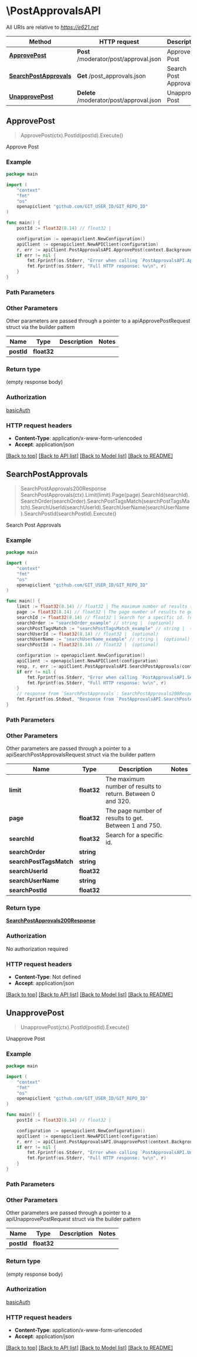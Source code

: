 # \PostApprovalsAPI

All URIs are relative to *https://e621.net*

Method | HTTP request | Description
------------- | ------------- | -------------
[**ApprovePost**](PostApprovalsAPI.md#ApprovePost) | **Post** /moderator/post/approval.json | Approve Post
[**SearchPostApprovals**](PostApprovalsAPI.md#SearchPostApprovals) | **Get** /post_approvals.json | Search Post Approvals
[**UnapprovePost**](PostApprovalsAPI.md#UnapprovePost) | **Delete** /moderator/post/approval.json | Unapprove Post



## ApprovePost

> ApprovePost(ctx).PostId(postId).Execute()

Approve Post



### Example

```go
package main

import (
	"context"
	"fmt"
	"os"
	openapiclient "github.com/GIT_USER_ID/GIT_REPO_ID"
)

func main() {
	postId := float32(8.14) // float32 | 

	configuration := openapiclient.NewConfiguration()
	apiClient := openapiclient.NewAPIClient(configuration)
	r, err := apiClient.PostApprovalsAPI.ApprovePost(context.Background()).PostId(postId).Execute()
	if err != nil {
		fmt.Fprintf(os.Stderr, "Error when calling `PostApprovalsAPI.ApprovePost``: %v\n", err)
		fmt.Fprintf(os.Stderr, "Full HTTP response: %v\n", r)
	}
}
```

### Path Parameters



### Other Parameters

Other parameters are passed through a pointer to a apiApprovePostRequest struct via the builder pattern


Name | Type | Description  | Notes
------------- | ------------- | ------------- | -------------
 **postId** | **float32** |  | 

### Return type

 (empty response body)

### Authorization

[basicAuth](../README.md#basicAuth)

### HTTP request headers

- **Content-Type**: application/x-www-form-urlencoded
- **Accept**: application/json

[[Back to top]](#) [[Back to API list]](../README.md#documentation-for-api-endpoints)
[[Back to Model list]](../README.md#documentation-for-models)
[[Back to README]](../README.md)


## SearchPostApprovals

> SearchPostApprovals200Response SearchPostApprovals(ctx).Limit(limit).Page(page).SearchId(searchId).SearchOrder(searchOrder).SearchPostTagsMatch(searchPostTagsMatch).SearchUserId(searchUserId).SearchUserName(searchUserName).SearchPostId(searchPostId).Execute()

Search Post Approvals



### Example

```go
package main

import (
	"context"
	"fmt"
	"os"
	openapiclient "github.com/GIT_USER_ID/GIT_REPO_ID"
)

func main() {
	limit := float32(8.14) // float32 | The maximum number of results to return. Between 0 and 320. (optional)
	page := float32(8.14) // float32 | The page number of results to get. Between 1 and 750. (optional)
	searchId := float32(8.14) // float32 | Search for a specific id. (optional)
	searchOrder := "searchOrder_example" // string |  (optional)
	searchPostTagsMatch := "searchPostTagsMatch_example" // string |  (optional)
	searchUserId := float32(8.14) // float32 |  (optional)
	searchUserName := "searchUserName_example" // string |  (optional)
	searchPostId := float32(8.14) // float32 |  (optional)

	configuration := openapiclient.NewConfiguration()
	apiClient := openapiclient.NewAPIClient(configuration)
	resp, r, err := apiClient.PostApprovalsAPI.SearchPostApprovals(context.Background()).Limit(limit).Page(page).SearchId(searchId).SearchOrder(searchOrder).SearchPostTagsMatch(searchPostTagsMatch).SearchUserId(searchUserId).SearchUserName(searchUserName).SearchPostId(searchPostId).Execute()
	if err != nil {
		fmt.Fprintf(os.Stderr, "Error when calling `PostApprovalsAPI.SearchPostApprovals``: %v\n", err)
		fmt.Fprintf(os.Stderr, "Full HTTP response: %v\n", r)
	}
	// response from `SearchPostApprovals`: SearchPostApprovals200Response
	fmt.Fprintf(os.Stdout, "Response from `PostApprovalsAPI.SearchPostApprovals`: %v\n", resp)
}
```

### Path Parameters



### Other Parameters

Other parameters are passed through a pointer to a apiSearchPostApprovalsRequest struct via the builder pattern


Name | Type | Description  | Notes
------------- | ------------- | ------------- | -------------
 **limit** | **float32** | The maximum number of results to return. Between 0 and 320. | 
 **page** | **float32** | The page number of results to get. Between 1 and 750. | 
 **searchId** | **float32** | Search for a specific id. | 
 **searchOrder** | **string** |  | 
 **searchPostTagsMatch** | **string** |  | 
 **searchUserId** | **float32** |  | 
 **searchUserName** | **string** |  | 
 **searchPostId** | **float32** |  | 

### Return type

[**SearchPostApprovals200Response**](SearchPostApprovals200Response.md)

### Authorization

No authorization required

### HTTP request headers

- **Content-Type**: Not defined
- **Accept**: application/json

[[Back to top]](#) [[Back to API list]](../README.md#documentation-for-api-endpoints)
[[Back to Model list]](../README.md#documentation-for-models)
[[Back to README]](../README.md)


## UnapprovePost

> UnapprovePost(ctx).PostId(postId).Execute()

Unapprove Post



### Example

```go
package main

import (
	"context"
	"fmt"
	"os"
	openapiclient "github.com/GIT_USER_ID/GIT_REPO_ID"
)

func main() {
	postId := float32(8.14) // float32 | 

	configuration := openapiclient.NewConfiguration()
	apiClient := openapiclient.NewAPIClient(configuration)
	r, err := apiClient.PostApprovalsAPI.UnapprovePost(context.Background()).PostId(postId).Execute()
	if err != nil {
		fmt.Fprintf(os.Stderr, "Error when calling `PostApprovalsAPI.UnapprovePost``: %v\n", err)
		fmt.Fprintf(os.Stderr, "Full HTTP response: %v\n", r)
	}
}
```

### Path Parameters



### Other Parameters

Other parameters are passed through a pointer to a apiUnapprovePostRequest struct via the builder pattern


Name | Type | Description  | Notes
------------- | ------------- | ------------- | -------------
 **postId** | **float32** |  | 

### Return type

 (empty response body)

### Authorization

[basicAuth](../README.md#basicAuth)

### HTTP request headers

- **Content-Type**: application/x-www-form-urlencoded
- **Accept**: application/json

[[Back to top]](#) [[Back to API list]](../README.md#documentation-for-api-endpoints)
[[Back to Model list]](../README.md#documentation-for-models)
[[Back to README]](../README.md)

